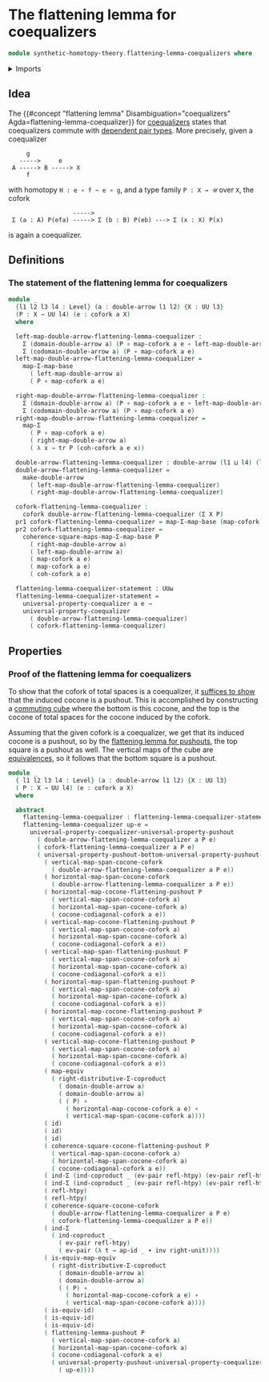 # The flattening lemma for coequalizers

```agda
module synthetic-homotopy-theory.flattening-lemma-coequalizers where
```

<details><summary>Imports</summary>

```agda
open import foundation.action-on-identifications-functions
open import foundation.coproduct-types
open import foundation.dependent-pair-types
open import foundation.double-arrows
open import foundation.equivalences
open import foundation.function-types
open import foundation.functoriality-dependent-pair-types
open import foundation.homotopies
open import foundation.identity-types
open import foundation.transport-along-identifications
open import foundation.type-arithmetic-coproduct-types
open import foundation.universe-levels

open import synthetic-homotopy-theory.coforks
open import synthetic-homotopy-theory.dependent-universal-property-coequalizers
open import synthetic-homotopy-theory.flattening-lemma-pushouts
open import synthetic-homotopy-theory.universal-property-coequalizers
open import synthetic-homotopy-theory.universal-property-pushouts
```

</details>

## Idea

The
{{#concept "flattening lemma" Disambiguation="coequalizers" Agda=flattening-lemma-coequalizer}}
for [coequalizers](synthetic-homotopy-theory.coequalizers.md) states that
coequalizers commute with
[dependent pair types](foundation.dependent-pair-types.md). More precisely,
given a coequalizer

```text
     g
   ----->     e
 A -----> B -----> X
     f
```

with homotopy `H : e ∘ f ~ e ∘ g`, and a type family `P : X → 𝒰` over `X`, the
cofork

```text
                  ----->
 Σ (a : A) P(efa) -----> Σ (b : B) P(eb) ---> Σ (x : X) P(x)
```

is again a coequalizer.

## Definitions

### The statement of the flattening lemma for coequalizers

```agda
module _
  {l1 l2 l3 l4 : Level} (a : double-arrow l1 l2) {X : UU l3}
  (P : X → UU l4) (e : cofork a X)
  where

  left-map-double-arrow-flattening-lemma-coequalizer :
    Σ (domain-double-arrow a) (P ∘ map-cofork a e ∘ left-map-double-arrow a) →
    Σ (codomain-double-arrow a) (P ∘ map-cofork a e)
  left-map-double-arrow-flattening-lemma-coequalizer =
    map-Σ-map-base
      ( left-map-double-arrow a)
      ( P ∘ map-cofork a e)

  right-map-double-arrow-flattening-lemma-coequalizer :
    Σ (domain-double-arrow a) (P ∘ map-cofork a e ∘ left-map-double-arrow a) →
    Σ (codomain-double-arrow a) (P ∘ map-cofork a e)
  right-map-double-arrow-flattening-lemma-coequalizer =
    map-Σ
      ( P ∘ map-cofork a e)
      ( right-map-double-arrow a)
      ( λ x → tr P (coh-cofork a e x))

  double-arrow-flattening-lemma-coequalizer : double-arrow (l1 ⊔ l4) (l2 ⊔ l4)
  double-arrow-flattening-lemma-coequalizer =
    make-double-arrow
      ( left-map-double-arrow-flattening-lemma-coequalizer)
      ( right-map-double-arrow-flattening-lemma-coequalizer)

  cofork-flattening-lemma-coequalizer :
    cofork double-arrow-flattening-lemma-coequalizer (Σ X P)
  pr1 cofork-flattening-lemma-coequalizer = map-Σ-map-base (map-cofork a e) P
  pr2 cofork-flattening-lemma-coequalizer =
    coherence-square-maps-map-Σ-map-base P
      ( right-map-double-arrow a)
      ( left-map-double-arrow a)
      ( map-cofork a e)
      ( map-cofork a e)
      ( coh-cofork a e)

  flattening-lemma-coequalizer-statement : UUω
  flattening-lemma-coequalizer-statement =
    universal-property-coequalizer a e →
    universal-property-coequalizer
      ( double-arrow-flattening-lemma-coequalizer)
      ( cofork-flattening-lemma-coequalizer)
```

## Properties

### Proof of the flattening lemma for coequalizers

To show that the cofork of total spaces is a coequalizer, it
[suffices to show](synthetic-homotopy-theory.universal-property-coequalizers.md)
that the induced cocone is a pushout. This is accomplished by constructing a
[commuting cube](foundation.commuting-cubes-of-maps.md) where the bottom is this
cocone, and the top is the cocone of total spaces for the cocone induced by the
cofork.

Assuming that the given cofork is a coequalizer, we get that its induced cocone
is a pushout, so by the
[flattening lemma for pushouts](synthetic-homotopy-theory.flattening-lemma-pushouts.md),
the top square is a pushout as well. The vertical maps of the cube are
[equivalences](foundation.equivalences.md), so it follows that the bottom square
is a pushout.

```agda
module _
  { l1 l2 l3 l4 : Level} (a : double-arrow l1 l2) {X : UU l3}
  ( P : X → UU l4) (e : cofork a X)
  where

  abstract
    flattening-lemma-coequalizer : flattening-lemma-coequalizer-statement a P e
    flattening-lemma-coequalizer up-e =
      universal-property-coequalizer-universal-property-pushout
        ( double-arrow-flattening-lemma-coequalizer a P e)
        ( cofork-flattening-lemma-coequalizer a P e)
        ( universal-property-pushout-bottom-universal-property-pushout-top-cube-is-equiv
          ( vertical-map-span-cocone-cofork
            ( double-arrow-flattening-lemma-coequalizer a P e))
          ( horizontal-map-span-cocone-cofork
            ( double-arrow-flattening-lemma-coequalizer a P e))
          ( horizontal-map-cocone-flattening-pushout P
            ( vertical-map-span-cocone-cofork a)
            ( horizontal-map-span-cocone-cofork a)
            ( cocone-codiagonal-cofork a e))
          ( vertical-map-cocone-flattening-pushout P
            ( vertical-map-span-cocone-cofork a)
            ( horizontal-map-span-cocone-cofork a)
            ( cocone-codiagonal-cofork a e))
          ( vertical-map-span-flattening-pushout P
            ( vertical-map-span-cocone-cofork a)
            ( horizontal-map-span-cocone-cofork a)
            ( cocone-codiagonal-cofork a e))
          ( horizontal-map-span-flattening-pushout P
            ( vertical-map-span-cocone-cofork a)
            ( horizontal-map-span-cocone-cofork a)
            ( cocone-codiagonal-cofork a e))
          ( horizontal-map-cocone-flattening-pushout P
            ( vertical-map-span-cocone-cofork a)
            ( horizontal-map-span-cocone-cofork a)
            ( cocone-codiagonal-cofork a e))
          ( vertical-map-cocone-flattening-pushout P
            ( vertical-map-span-cocone-cofork a)
            ( horizontal-map-span-cocone-cofork a)
            ( cocone-codiagonal-cofork a e))
          ( map-equiv
            ( right-distributive-Σ-coproduct
              ( domain-double-arrow a)
              ( domain-double-arrow a)
              ( ( P) ∘
                ( horizontal-map-cocone-cofork a e) ∘
                ( vertical-map-span-cocone-cofork a))))
          ( id)
          ( id)
          ( id)
          ( coherence-square-cocone-flattening-pushout P
            ( vertical-map-span-cocone-cofork a)
            ( horizontal-map-span-cocone-cofork a)
            ( cocone-codiagonal-cofork a e))
          ( ind-Σ (ind-coproduct _ (ev-pair refl-htpy) (ev-pair refl-htpy)))
          ( ind-Σ (ind-coproduct _ (ev-pair refl-htpy) (ev-pair refl-htpy)))
          ( refl-htpy)
          ( refl-htpy)
          ( coherence-square-cocone-cofork
            ( double-arrow-flattening-lemma-coequalizer a P e)
            ( cofork-flattening-lemma-coequalizer a P e))
          ( ind-Σ
            ( ind-coproduct _
              ( ev-pair refl-htpy)
              ( ev-pair (λ t → ap-id _ ∙ inv right-unit))))
          ( is-equiv-map-equiv
            ( right-distributive-Σ-coproduct
              ( domain-double-arrow a)
              ( domain-double-arrow a)
              ( ( P) ∘
                ( horizontal-map-cocone-cofork a e) ∘
                ( vertical-map-span-cocone-cofork a))))
          ( is-equiv-id)
          ( is-equiv-id)
          ( is-equiv-id)
          ( flattening-lemma-pushout P
            ( vertical-map-span-cocone-cofork a)
            ( horizontal-map-span-cocone-cofork a)
            ( cocone-codiagonal-cofork a e)
            ( universal-property-pushout-universal-property-coequalizer a e
              ( up-e))))
```
